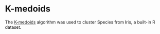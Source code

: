 # K-medoids

The [K-medoids](https://en.wikipedia.org/wiki/K-medoids) algorithm was used to cluster Species from Iris, a built-in R dataset.